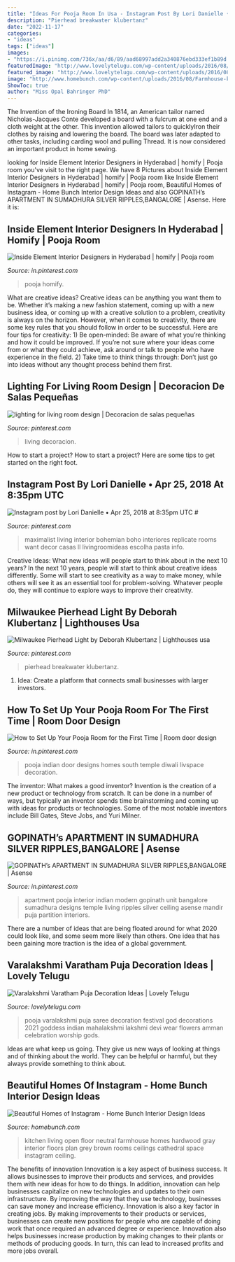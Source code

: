 ```yaml
---
title: "Ideas For Pooja Room In Usa - Instagram Post By Lori Danielle • Apr 25, 2018 At 8:35pm Utc #"
description: "Pierhead breakwater klubertanz"
date: "2022-11-17"
categories:
- "ideas"
tags: ["ideas"]
images:
- "https://i.pinimg.com/736x/aa/d6/89/aad68997add2a340876ebd333ef1b89d.jpg"
featuredImage: "http://www.lovelytelugu.com/wp-content/uploads/2016/08/648295b6d8fcca0a03bbaeb26133b22c.jpg"
featured_image: "http://www.lovelytelugu.com/wp-content/uploads/2016/08/648295b6d8fcca0a03bbaeb26133b22c.jpg"
image: "http://www.homebunch.com/wp-content/uploads/2016/08/Farmhouse-kitchen.-Neutral-Farmhouse-kitchen-with-dark-hardwood-floors.-Farmhouse-kitchen-with-open-layout.-Open-floor-plan-Farmhouse-kitchen.-Farmhousekitchen.jpg"
ShowToc: true
author: "Miss Opal Bahringer PhD"
---
```



The Invention of the Ironing Board
In 1814, an American tailor named Nicholas-Jacques Conte developed a board with a fulcrum at one end and a cloth weight at the other. This invention allowed tailors to quicklyIron their clothes by raising and lowering the board. The board was later adapted to other tasks, including carding wool and pulling Thread. It is now considered an important product in home sewing.

	

		
looking for Inside Element Interior Designers in Hyderabad | homify | Pooja room you've visit to the right page. We have 8 Pictures about Inside Element Interior Designers in Hyderabad | homify | Pooja room like Inside Element Interior Designers in Hyderabad | homify | Pooja room, Beautiful Homes of Instagram - Home Bunch Interior Design Ideas and also GOPINATH’s APARTMENT IN SUMADHURA SILVER RIPPLES,BANGALORE | Asense. Here it is:
		
    
## Inside Element Interior Designers In Hyderabad | Homify | Pooja Room

<img loading=lazy src="https://i.pinimg.com/736x/88/56/a7/8856a73858dec585fef38a602b4a7d21.jpg" onerror="this.onerror=null;this.src='https://tse1.mm.bing.net/th?id=OIP.1KRDA8HlFskKQWpt1cciXgHaKD&amp;pid=15.1';" alt="Inside Element Interior Designers in Hyderabad | homify | Pooja room">

_Source: in.pinterest.com_

>pooja homify. 

	

What are creative ideas?
Creative ideas can be anything you want them to be. Whether it’s making a new fashion statement, coming up with a new business idea, or coming up with a creative solution to a problem, creativity is always on the horizon. However, when it comes to creativity, there are some key rules that you should follow in order to be successful. Here are four tips for creativity: 1) Be open-minded: Be aware of what you’re thinking and how it could be improved. If you’re not sure where your ideas come from or what they could achieve, ask around or talk to people who have experience in the field. 2) Take time to think things through: Don’t just go into ideas without any thought process behind them first.

    
## Lighting For Living Room Design | Decoracion De Salas Pequeñas

<img loading=lazy src="https://i.pinimg.com/736x/fa/a6/80/faa680b6753254a9bc51f46e3bf3f258.jpg" onerror="this.onerror=null;this.src='https://tse1.mm.bing.net/th?id=OIP.ab-sBAPFStgIdejOVsNK2AHaLG&amp;pid=15.1';" alt="lighting for living room design | Decoracion de salas pequeñas">

_Source: pinterest.com_

>living decoracion. 

	

How to start a project?
How to start a project? Here are some tips to get started on the right foot.

    
## Instagram Post By Lori Danielle • Apr 25, 2018 At 8:35pm UTC #

<img loading=lazy src="https://i.pinimg.com/736x/e3/14/e1/e314e1fcd21f2ceb54426004c7f08ebe.jpg" onerror="this.onerror=null;this.src='https://tse2.mm.bing.net/th?id=OIP.Fq_RudC6CnI-od0SCJIQKwHaJQ&amp;pid=15.1';" alt="Instagram post by Lori Danielle • Apr 25, 2018 at 8:35pm UTC #">

_Source: pinterest.com_

>maximalist living interior bohemian boho interiores replicate rooms want decor casas ll livingroomideas escolha pasta info. 

	

Creative Ideas: What new ideas will people start to think about in the next 10 years?
In the next 10 years, people will start to think about creative ideas differently. Some will start to see creativity as a way to make money, while others will see it as an essential tool for problem-solving. Whatever people do, they will continue to explore ways to improve their creativity.

    
## Milwaukee Pierhead Light By Deborah Klubertanz | Lighthouses Usa

<img loading=lazy src="https://i.pinimg.com/736x/2b/c9/71/2bc971815456142e969c1541ee986dfb--wisconsin-lake-michigan.jpg" onerror="this.onerror=null;this.src='https://tse4.mm.bing.net/th?id=OIP.6-t_M0-lfYOlUMs_zHdKuwDGEs&amp;pid=15.1';" alt="Milwaukee Pierhead Light by Deborah Klubertanz | Lighthouses usa">

_Source: pinterest.com_

>pierhead breakwater klubertanz. 

	

1. Idea: Create a platform that connects small businesses with larger investors.

    
## How To Set Up Your Pooja Room For The First Time | Room Door Design

<img loading=lazy src="https://i.pinimg.com/736x/aa/d6/89/aad68997add2a340876ebd333ef1b89d.jpg" onerror="this.onerror=null;this.src='https://tse2.mm.bing.net/th?id=OIP.9qrmXAkfkDPVEk0KA3R5twHaLG&amp;pid=15.1';" alt="How to Set Up Your Pooja Room for the First Time | Room door design">

_Source: in.pinterest.com_

>pooja indian door designs homes south temple diwali livspace decoration. 

	

The inventor: What makes a good inventor?
Invention is the creation of a new product or technology from scratch. It can be done in a number of ways, but typically an inventor spends time brainstorming and coming up with ideas for products or technologies. Some of the most notable inventors include Bill Gates, Steve Jobs, and Yuri Milner.

    
## GOPINATH’s APARTMENT IN SUMADHURA SILVER RIPPLES,BANGALORE | Asense

<img loading=lazy src="https://i.pinimg.com/736x/92/9d/97/929d97c11ec731b42d1011170f1f9533.jpg" onerror="this.onerror=null;this.src='https://tse1.mm.bing.net/th?id=OIP.aA8FFAjjN4lsu3Eh1NBtqQHaLH&amp;pid=15.1';" alt="GOPINATH’s APARTMENT IN SUMADHURA SILVER RIPPLES,BANGALORE | Asense">

_Source: in.pinterest.com_

>apartment pooja interior indian modern gopinath unit bangalore sumadhura designs temple living ripples silver ceiling asense mandir puja partition interiors. 

	

There are a number of ideas that are being floated around for what 2020 could look like, and some seem more likely than others. One idea that has been gaining more traction is the idea of a global government.

    
## Varalakshmi Varatham Puja Decoration Ideas | Lovely Telugu

<img loading=lazy src="http://www.lovelytelugu.com/wp-content/uploads/2016/08/648295b6d8fcca0a03bbaeb26133b22c.jpg" onerror="this.onerror=null;this.src='https://tse3.mm.bing.net/th?id=OIP.n6RAH7t6_L_qjkzMfVPM1QHaJ3&amp;pid=15.1';" alt="Varalakshmi Varatham Puja Decoration Ideas | Lovely Telugu">

_Source: lovelytelugu.com_

>pooja varalakshmi puja saree decoration festival god decorations 2021 goddess indian mahalakshmi lakshmi devi wear flowers amman celebration worship gods. 

	

Ideas are what keep us going. They give us new ways of looking at things and of thinking about the world. They can be helpful or harmful, but they always provide something to think about.

    
## Beautiful Homes Of Instagram - Home Bunch Interior Design Ideas

<img loading=lazy src="http://www.homebunch.com/wp-content/uploads/2016/08/Farmhouse-kitchen.-Neutral-Farmhouse-kitchen-with-dark-hardwood-floors.-Farmhouse-kitchen-with-open-layout.-Open-floor-plan-Farmhouse-kitchen.-Farmhousekitchen.jpg" onerror="this.onerror=null;this.src='https://tse3.mm.bing.net/th?id=OIP.4E5gIgqhBmmF3EuWJNdStQHaJ4&amp;pid=15.1';" alt="Beautiful Homes of Instagram - Home Bunch Interior Design Ideas">

_Source: homebunch.com_

>kitchen living open floor neutral farmhouse homes hardwood gray interior floors plan grey brown rooms ceilings cathedral space instagram ceiling. 

	

The benefits of innovation
Innovation is a key aspect of business success. It allows businesses to improve their products and services, and provides them with new ideas for how to do things. In addition, innovation can help businesses capitalize on new technologies and updates to their own infrastructure. By improving the way that they use technology, businesses can save money and increase efficiency.
Innovation is also a key factor in creating jobs. By making improvements to their products or services, businesses can create new positions for people who are capable of doing work that once required an advanced degree or experience. Innovation also helps businesses increase production by making changes to their plants or methods of producing goods. In turn, this can lead to increased profits and more jobs overall.

